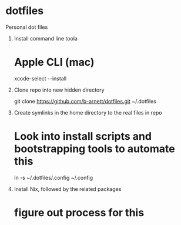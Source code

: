 # dotfiles
Personal dot files

1.  Install command line toola
    # Apple CLI (mac)
    xcode-select --install

2. Clone repo into new hidden directory

    git clone https://github.com/b-arnett/dotfiles.git ~/.dotfiles


3. Create symlinks in the home directory to the real files in repo

    # Look into install scripts and bootstrapping tools to automate this

    ln -s ~/.dotfiles/.config ~/.config

4. Install Nix, followed by the related packages 
    # figure out process for this 



